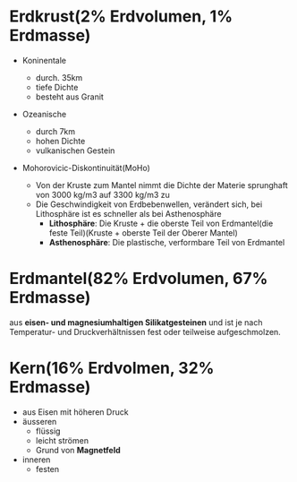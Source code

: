 # Erdkrust(2% Erdvolumen, 1% Erdmasse)
- Koninentale
	- durch. 35km
	- tiefe Dichte
	- besteht aus Granit
- Ozeanische
	- durch 7km
	- hohen Dichte
	- vulkanischen Gestein

- Mohorovicic-Diskontinuität(MoHo)
	- Von der Kruste zum Mantel nimmt die Dichte der Materie sprunghaft von 3000 kg/m3 auf 3300 kg/m3 zu
	- Die Geschwindigkeit von Erdbebenwellen, verändert sich, bei Lithosphäre ist es schneller als bei Asthenosphäre
		- **Lithosphäre**: Die Kruste + die oberste Teil von Erdmantel(die feste Teil)(Kruste + oberste Teil der Oberer Mantel)
		- **Asthenosphäre**: Die plastische, verformbare Teil von Erdmantel

# Erdmantel(82% Erdvolumen, 67% Erdmasse)
aus **eisen- und magnesiumhaltigen Silikatgesteinen** und ist je nach Temperatur- und Druckverhältnissen fest oder teilweise aufgeschmolzen.

# Kern(16% Erdvolmen, 32% Erdmasse)
- aus Eisen mit höheren Druck
- äusseren
	- flüssig
	- leicht strömen
	- Grund von **Magnetfeld**
- inneren
	- festen